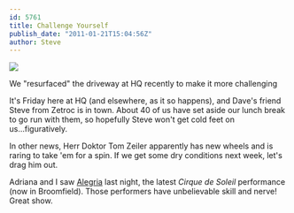 ```yaml
---
id: 5761
title: Challenge Yourself
publish_date: "2011-01-21T15:04:56Z"
author: Steve
---
```

![](http://www.flagstafffrenzy.org/wp-content/uploads/2011/01/frenzy-driveway.jpg)

We "resurfaced" the driveway at HQ recently to make it more challenging

It's Friday here at HQ (and elsewhere, as it so happens), and Dave's friend Steve from Zetroc is in town. About 40 of us have set aside our lunch break to go run with them, so hopefully Steve won't get cold feet on us...figuratively.

In other news, Herr Doktor Tom Zeiler apparently has new wheels and is raring to take 'em for a spin. If we get some dry conditions next week, let's drag him out.

Adriana and I saw [Alegria](http://www.cirquedusoleil.com/en/shows/alegria/default.aspx) last night, the latest _Cirque de Soleil_ performance (now in Broomfield). Those performers have unbelievable skill and nerve! Great show.

